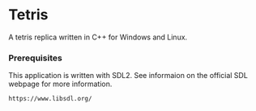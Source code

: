 # Tetris
A tetris replica written in C++ for Windows and Linux.

### Prerequisites
This application is written with SDL2. See informaion on the official SDL webpage for more information.
```
https://www.libsdl.org/
```

